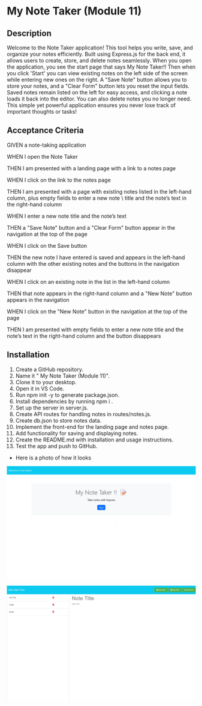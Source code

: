 # My Note Taker (Module 11)


## Description 
Welcome to the Note Taker application! This tool helps you write, save, and organize your notes efficiently. Built using Express.js for the back end, it allows users to create, store, and delete notes seamlessly. When you open the application, you see the start page that says My Note Taker!! Then when you click 'Start' you can view existing notes on the left side of the screen while entering new ones on the right. A "Save Note" button allows you to store your notes, and a "Clear Form" button lets you reset the input fields. Saved notes remain listed on the left for easy access, and clicking a note loads it back into the editor. You can also delete notes you no longer need.
This simple yet powerful application ensures you never lose track of important thoughts or tasks! 




## Acceptance Criteria

GIVEN a note-taking application

WHEN I open the Note Taker

THEN I am presented with a landing page with a link to a notes page

WHEN I click on the link to the notes page

THEN I am presented with a page with existing notes listed in the left-hand column, plus empty fields to enter a new note
\ title and the note’s text in the right-hand column

WHEN I enter a new note title and the note’s text

THEN a "Save Note" button and a "Clear Form" button appear in the navigation at the top of the page

WHEN I click on the Save button

THEN the new note I have entered is saved and appears in the left-hand column with the other existing notes and the buttons in the navigation disappear

WHEN I click on an existing note in the list in the left-hand column

THEN that note appears in the right-hand column and a "New Note" button appears in the navigation

WHEN I click on the "New Note" button in the navigation at the top of the page

THEN I am presented with empty fields to enter a new note title and the note’s text in the right-hand column and the button disappears



## Installation

1. Create a GitHub repository.
2. Name it " My Note Taker (Module 11)".
3. Clone it to your desktop.
4. Open it in VS Code.
5. Run npm init -y to generate package.json.
6. Install dependencies by running npm i .
7. Set up the server in server.js.
8. Create API routes for handling notes in routes/notes.js.
9. Create db.json to store notes data.
10. Implement the front-end for the landing page and notes page.
11. Add functionality for saving and displaying notes.
12. Create the README.md with installation and usage instructions.
13. Test the app and push to GitHub.


* Here is a photo of how it looks 


![alt text](photos/image.png)

![alt text](photos/image2.png)